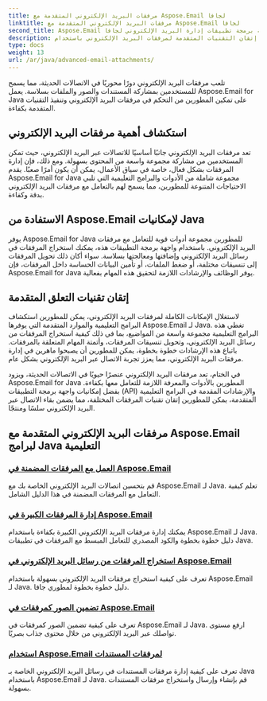 ```yaml
---
title: مرفقات البريد الإلكتروني المتقدمة مع Aspose.Email لجافا
linktitle: مرفقات البريد الإلكتروني المتقدمة مع Aspose.Email لجافا
second_title: Aspose.Email واجهة برمجة تطبيقات إدارة البريد الإلكتروني لجافا
description: إتقان التقنيات المتقدمة لمرفقات البريد الإلكتروني باستخدام Aspose.Email لـ Java. استكشف البرامج التعليمية للتعامل مع المرفقات بكفاءة.
type: docs
weight: 13
url: /ar/java/advanced-email-attachments/
---
```


تلعب مرفقات البريد الإلكتروني دورًا محوريًا في الاتصالات الحديثة، مما يسمح للمستخدمين بمشاركة المستندات والصور والملفات بسلاسة. يعمل Aspose.Email for Java على تمكين المطورين من التحكم في مرفقات البريد الإلكتروني وتنفيذ التقنيات المتقدمة بكفاءة.

## استكشاف أهمية مرفقات البريد الإلكتروني

تعد مرفقات البريد الإلكتروني جانبًا أساسيًا للاتصالات عبر البريد الإلكتروني، حيث تمكن المستخدمين من مشاركة مجموعة واسعة من المحتوى بسهولة. ومع ذلك، فإن إدارة المرفقات بشكل فعال، خاصة في سياق الأعمال، يمكن أن يكون أمرًا صعبًا. يقدم Aspose.Email for Java مجموعة شاملة من الأدوات والبرامج التعليمية التي تلبي الاحتياجات المتنوعة للمطورين، مما يسمح لهم بالتعامل مع مرفقات البريد الإلكتروني بدقة وكفاءة.

## الاستفادة من Aspose.Email لإمكانيات Java

يوفر Aspose.Email for Java للمطورين مجموعة أدوات قوية للتعامل مع مرفقات البريد الإلكتروني. باستخدام واجهة برمجة التطبيقات هذه، يمكنك استخراج المرفقات في رسائل البريد الإلكتروني وإضافتها ومعالجتها بسلاسة. سواء أكان ذلك تحويل المرفقات إلى تنسيقات مختلفة، أو ضغط الملفات، أو تأمين البيانات الحساسة داخل المرفقات، فإن Aspose.Email for Java يوفر الوظائف والإرشادات اللازمة لتحقيق هذه المهام بفعالية.

## إتقان تقنيات التعلق المتقدمة

لاستغلال الإمكانات الكاملة لمرفقات البريد الإلكتروني، يمكن للمطورين استكشاف البرامج التعليمية والموارد المتقدمة التي يوفرها Aspose.Email لـ Java. تغطي هذه البرامج التعليمية مجموعة واسعة من المواضيع، بما في ذلك كيفية استخراج المرفقات من رسائل البريد الإلكتروني، وتحويل تنسيقات المرفقات، وأتمتة المهام المتعلقة بالمرفقات. باتباع هذه الإرشادات خطوة بخطوة، يمكن للمطورين أن يصبحوا ماهرين في إدارة مرفقات البريد الإلكتروني، مما يعزز تجربة الاتصال عبر البريد الإلكتروني بشكل عام.

في الختام، تعد مرفقات البريد الإلكتروني عنصرًا حيويًا في الاتصالات الحديثة، ويزود Aspose.Email for Java المطورين بالأدوات والمعرفة اللازمة للتعامل معها بكفاءة. بفضل إمكانيات واجهة برمجة التطبيقات (API) والإرشادات المقدمة في البرامج التعليمية المتقدمة، يمكن للمطورين إتقان تقنيات المرفقات المختلفة، مما يضمن بقاء الاتصال عبر البريد الإلكتروني سلسًا ومنتجًا.

## مرفقات البريد الإلكتروني المتقدمة مع Aspose.Email لبرامج Java التعليمية
### [العمل مع المرفقات المضمنة في Aspose.Email](./working-with-inline-attachments/)
قم بتحسين اتصالات البريد الإلكتروني الخاصة بك مع Aspose.Email لـ Java. تعلم كيفية التعامل مع المرفقات المضمنة في هذا الدليل الشامل.
### [إدارة المرفقات الكبيرة في Aspose.Email](./managing-large-attachments/)
يمكنك إدارة مرفقات البريد الإلكتروني الكبيرة بكفاءة باستخدام Aspose.Email لـ Java. دليل خطوة بخطوة والكود المصدري للتعامل المبسط مع المرفقات في تطبيقات Java.
### [استخراج المرفقات من رسائل البريد الإلكتروني في Aspose.Email](./extracting-attachments-from-email-messages/)
تعرف على كيفية استخراج مرفقات البريد الإلكتروني بسهولة باستخدام Aspose.Email لـ Java. دليل خطوة بخطوة لمطوري جافا.
### [تضمين الصور كمرفقات في Aspose.Email](./embedding-images-as-attachments/)
تعرف على كيفية تضمين الصور كمرفقات في Aspose.Email لـ Java. ارفع مستوى تواصلك عبر البريد الإلكتروني من خلال محتوى جذاب بصريًا.
### [استخدام Aspose.Email لمرفقات المستندات](./using-aspose-email-for-document-attachments/)
تعرف على كيفية إدارة مرفقات المستندات في رسائل البريد الإلكتروني الخاصة بـ Java باستخدام Aspose.Email لـ Java. قم بإنشاء وإرسال واستخراج مرفقات المستندات بسهولة.